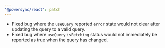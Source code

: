 ```yaml
---
'@powersync/react': patch
---
```


- Fixed bug where the `useQuery` reported `error` state would not clear after updating the query to a valid query.
- Fixed bug where `useQuery` `isFetching` status would not immediately be reported as true when the query has changed.
